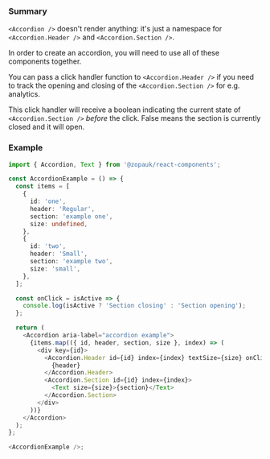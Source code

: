 ### Summary

`<Accordion />` doesn't render anything: it's just a namespace for `<Accordion.Header />` and `<Accordion.Section />`.

In order to create an accordion, you will need to use all of these components together.

You can pass a click handler function to `<Accordion.Header />` if you need to track the opening and closing of the `<Accordion.Section />` for e.g. analytics.

This click handler will receive a boolean indicating the current state of `<Accordion.Section />` _before_ the click. False means the section is currently closed and it will open.

### Example

```ts
import { Accordion, Text } from '@zopauk/react-components';

const AccordionExample = () => {
  const items = [
    {
      id: 'one',
      header: 'Regular',
      section: 'example one',
      size: undefined,
    },
    {
      id: 'two',
      header: 'Small',
      section: 'example two',
      size: 'small',
    },
  ];

  const onClick = isActive => {
    console.log(isActive ? 'Section closing' : 'Section opening');
  };

  return (
    <Accordion aria-label="accordion example">
      {items.map(({ id, header, section, size }, index) => (
        <div key={id}>
          <Accordion.Header id={id} index={index} textSize={size} onClick={onClick}>
            {header}
          </Accordion.Header>
          <Accordion.Section id={id} index={index}>
            <Text size={size}>{section}</Text>
          </Accordion.Section>
        </div>
      ))}
    </Accordion>
  );
};

<AccordionExample />;
```
